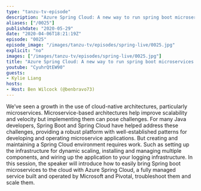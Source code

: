 ```yaml
---
type: "tanzu-tv-episode"
description: "Azure Spring Cloud: A new way to run spring boot microservices atop Kubernetes"
aliases: ["/0025"]
publishdate: "2020-05-29"
date: "2020-04-06T18:21:19Z"
episode: "0025"
episode_image: "/images/tanzu-tv/episodes/spring-live/0025.jpg"
explicit: "no"
images: ["/images/tanzu-tv/episodes/spring-live/0025.jpg"]
title: "Azure Spring Cloud: A new way to run spring boot microservices atop Kubernetes"
youtube: "CyuhrQtEW90"
guests: 
- Kylie Liang
hosts: 
- Host: Ben Wilcock (@benbravo73)
---
```


We’ve seen a growth in the use of cloud-native architectures, particularly microservices. Microservice-based architectures help improve scalability and velocity but implementing them can pose challenges. For many Java developers, Spring Boot and Spring Cloud have helped address these challenges, providing a robust platform with well-established patterns for developing and operating microservice applications. But creating and maintaining a Spring Cloud environment requires work. Such as setting up the infrastructure for dynamic scaling, installing and managing multiple components, and wiring up the application to your logging infrastructure. In this session, the speaker will introduce how to easily bring Spring boot microservices to the cloud with Azure Spring Cloud, a fully managed service built and operated by Microsoft and Pivotal, troubleshoot them and scale them.



